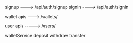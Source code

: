 signup  ----> /api/auth/signup
signin  ----> /api/auth/signin

wallet apis ---> /wallets/

user apis -----> /users/

walletService
    deposit 
    withdraw
    transfer